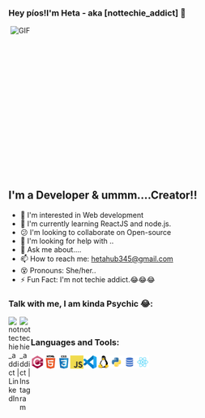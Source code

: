 ### Hey píos!I'm Heta - aka [nottechie_addict]  :wave:

<img align="right" alt="GIF" src="https://github.com/hetapatel638/hetapatel638/blob/main/coder.gif" width="500" height="320" />

## I'm a Developer & ummm....Creator!!
- :rainbow: I'm interested in Web development 
- :seedling: I'm currently learning ReactJS and node.js.
- :confused: I'm looking to collaborate on Open-source
- :revolving_hearts: I'm looking for help with ..
- :speech_balloon: Ask me about....
- :mailbox: How to reach me: hetahub345@gmail.com
- :dizzy_face: Pronouns: She/her..
- :zap: Fun Fact:  I'm not techie addict.:joy::joy::joy:


### Talk with me, I am kinda Psychic :joy::
[<img align="left" alt="nottechie_addict | LinkedIn" width="22px" src="https://cdn.jsdelivr.net/npm/simple-icons@v3/icons/linkedin.svg" />][linkedin]
[<img align="left" alt="nottechie_addict | Instagram" width="22px" src="https://cdn.jsdelivr.net/npm/simple-icons@v3/icons/instagram.svg" />][instagram]

<br />

### Languages and Tools:

<img align="left" alt="c++" width="26px" src="https://raw.githubusercontent.com/devicons/devicon/master/icons/cplusplus/cplusplus-original.svg" />
<img align="left" alt="HTML5" width="26px" src="https://raw.githubusercontent.com/github/explore/80688e429a7d4ef2fca1e82350fe8e3517d3494d/topics/html/html.png" />
<img align="left" alt="CSS3" width="26px" src="https://raw.githubusercontent.com/github/explore/80688e429a7d4ef2fca1e82350fe8e3517d3494d/topics/css/css.png" />
<img align="left" alt="JavaScript" width="26px" src="https://raw.githubusercontent.com/github/explore/80688e429a7d4ef2fca1e82350fe8e3517d3494d/topics/javascript/javascript.png" />
<img align="left" alt="Visual Studio Code" width="26px" src="https://raw.githubusercontent.com/github/explore/80688e429a7d4ef2fca1e82350fe8e3517d3494d/topics/visual-studio-code/visual-studio-code.png" />
<img align="left" alt="linux" width="26px" src="https://raw.githubusercontent.com/devicons/devicon/master/icons/linux/linux-original.svg" />
<img align="left" alt="python" width="26px" src="https://raw.githubusercontent.com/github/explore/80688e429a7d4ef2fca1e82350fe8e3517d3494d/topics/python/python.png" />
<img align="left" alt="SQL" width="26px" src="https://raw.githubusercontent.com/github/explore/80688e429a7d4ef2fca1e82350fe8e3517d3494d/topics/sql/sql.png" />
<img align="left" alt="React" width="26px" src="https://raw.githubusercontent.com/github/explore/80688e429a7d4ef2fca1e82350fe8e3517d3494d/topics/react/react.png" />

<br />
<br />

[linkedin]: https://www.linkedin.com/in/heta-patel-152169190/
[instagram]: https://www.instagram.com/hetta.patel_/
